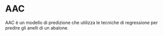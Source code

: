 # AAC
AAC è un modello di predizione che utilizza le tecniche di regressione per predire gli anelli di un abalone.
